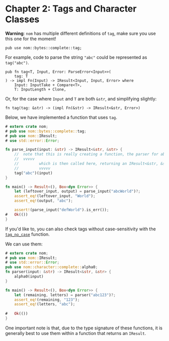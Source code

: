 # Chapter 2: Tags and Character Classes


 **Warning**: `nom` has multiple different definitions of `tag`, make sure you use this one for the
 moment!

```rust,ignore
pub use nom::bytes::complete::tag;
```

For example, code to parse the string `"abc"` could be represented as `tag("abc")`.


```rust,ignore
pub fn tag<T, Input, Error: ParseError<Input>>(
    tag: T
) -> impl Fn(Input) -> IResult<Input, Input, Error> where
    Input: InputTake + Compare<T>,
    T: InputLength + Clone, 
```

Or, for the case where `Input` and `T` are both `&str`, and simplifying slightly:

```rust,ignore
fn tag(tag: &str) -> (impl Fn(&str) -> IResult<&str, Error>)
```

Below, we have implemented a function that uses `tag`.

```rust
# extern crate nom;
# pub use nom::bytes::complete::tag;
# pub use nom::IResult;
# use std::error::Error;

fn parse_input(input: &str) -> IResult<&str, &str> {
    //  note that this is really creating a function, the parser for abc
    //  vvvvv 
    //         which is then called here, returning an IResult<&str, &str>
    //         vvvvv
    tag("abc")(input)
}

fn main() -> Result<(), Box<dyn Error>> {
    let (leftover_input, output) = parse_input("abcWorld")?;
    assert_eq!(leftover_input, "World");
    assert_eq!(output, "abc");

    assert!(parse_input("defWorld").is_err());
#   Ok(())
}
```

If you'd like to, you can also check tags without case-sensitivity
with the [`tag_no_case`](https://docs.rs/nom/latest/nom/bytes/complete/fn.tag_no_case.html) function.


We can use them:

```rust
# extern crate nom;
# pub use nom::IResult;
# use std::error::Error;
pub use nom::character::complete::alpha0;
fn parser(input: &str) -> IResult<&str, &str> {
    alpha0(input)
}

fn main() -> Result<(), Box<dyn Error>> {
    let (remaining, letters) = parser("abc123")?;
    assert_eq!(remaining, "123");
    assert_eq!(letters, "abc");
    
#   Ok(())
}
```

One important note is that, due to the type signature of these functions,
it is generally best to use them within a function that returns an `IResult`.

